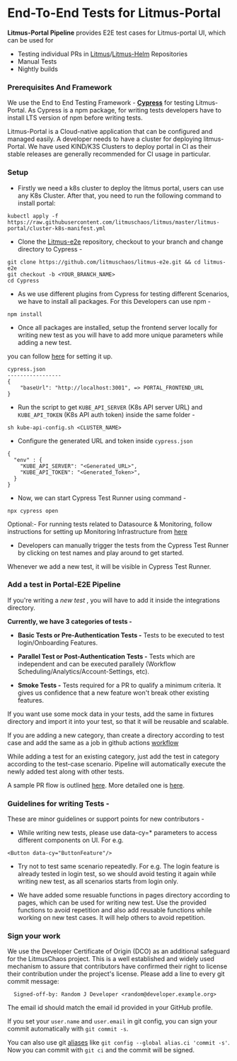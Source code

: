 # End-To-End Tests for Litmus-Portal

**Litmus-Portal Pipeline** provides E2E test cases for Litmus-portal UI, which can be used for

- Testing individual PRs in [Litmus](http://github.com/litmuschaos/litmus)/[Litmus-Helm](https://github.com/litmuschaos/litmus-helm) Repositories
- Manual Tests
- Nightly builds

### Prerequisites And Framework

We use the End to End Testing Framework - [**Cypress**](https://docs.cypress.io/guides/overview/why-cypress) for testing Litmus-Portal.
As Cypress is a npm package, for writing tests developers have to install LTS version of npm before writing tests.

Litmus-Portal is a Cloud-native application that can be configured and managed easily. A developer needs to have a cluster for deploying litmus-Portal. We have used KIND/K3S Clusters to deploy portal in CI as their stable releases are generally recommended for CI usage in particular.

### Setup

- Firstly we need a k8s cluster to deploy the litmus portal, users can use any K8s Cluster. After that, you need to run the following command to install portal:

```
kubectl apply -f https://raw.githubusercontent.com/litmuschaos/litmus/master/litmus-portal/cluster-k8s-manifest.yml
```

- Clone the [Litmus-e2e]("https://github.com/litmuschaos/litmus-e2e") repository, checkout to your branch and change directory to Cypress -

```
git clone https://github.com/litmuschaos/litmus-e2e.git && cd litmus-e2e
git checkout -b <YOUR_BRANCH_NAME>
cd Cypress
```

- As we use different plugins from Cypress for testing different Scenarios, we have to install all packages. For this Developers can use npm -

```
npm install
```

- Once all packages are installed, setup the frontend server locally for writing new test as you will have to add more unique parameters while adding a new test.

you can follow [here](https://github.com/litmuschaos/litmus/wiki/Litmus-Portal-Development-Guide#to-enable) for setting it up.

```
cypress.json
-----------------
{
    "baseUrl": "http://localhost:3001", => PORTAL_FRONTEND_URL
}
```

- Run the script to get `KUBE_API_SERVER` (K8s API server URL) and `KUBE_API_TOKEN` (K8s API auth token) inside the same folder -

```
sh kube-api-config.sh <CLUSTER_NAME>
```

- Configure the generated URL and token inside `cypress.json`

```
{
  "env" : {
    "KUBE_API_SERVER": "<Generated_URL>",
    "KUBE_API_TOKEN": "<Generated_Token>",
  }
}
```

- Now, we can start Cypress Test Runner using command -

```
npx cypress open
```

Optional:- For running tests related to Datasource & Monitoring, follow instructions for setting up Monitoring Infrastructure from [here](https://github.com/litmuschaos/litmus/tree/master/monitoring#setup-the-monitoring-infrastructure)

- Developers can manually trigger the tests from the Cypress Test Runner by clicking on test names and play around to get started.

Whenever we add a new test, it will be visible in Cypress Test Runner.

### Add a test in Portal-E2E Pipeline

If you're writing a _new test_ , you will have to add it inside the integrations directory.

**Currently, we have 3 categories of tests -**

- **Basic Tests or Pre-Authentication Tests -** Tests to be executed to test login/Onboarding Features.

- **Parallel Test or Post-Authentication Tests -** Tests which are independent and can be executed parallely (Workflow Scheduling/Analytics/Account-Settings, etc).
- **Smoke Tests -** Tests required for a PR to qualify a minimum criteria. It gives us confidence that a new feature won't break other existing features.

If you want use some mock data in your tests, add the same in fixtures directory and import it into your test, so that it will be reusable and scalable.

If you are adding a new category, than create a directory according to test case and add the same as a job in github actions [workflow](https://github.com/litmuschaos/litmus-e2e/actions/workflows/portal-pipeline.yml)

While adding a test for an existing category, just add the test in category according to the test-case scenario. Pipeline will automatically execute the newly added test along with other tests.

A sample PR flow is outlined [here](https://guides.github.com/introduction/flow/). More detailed one is [here](https://gist.github.com/Chaser324/ce0505fbed06b947d962).

### Guidelines for writing Tests -

These are minor guidelines or support points for new contributors -

- While writing new tests, please use data-cy=\* parameters to access different components on UI.
  For e.g.

```
<Button data-cy="ButtonFeature"/>
```

- Try not to test same scenario repeatedly. For e.g. The login feature is already tested in login test, so we should avoid testing it again while writing new test, as all scenarios starts from login only.

- We have added some resuable functions in pages directory according to pages, which can be used for writing new test. Use the provided functions to avoid repetition and also add reusable functions while working on new test cases. It will help others to avoid repetition.

### Sign your work

We use the Developer Certificate of Origin (DCO) as an additional safeguard for the LitmusChaos project. This is a well established and widely used mechanism to assure that contributors have confirmed their right to license their contribution under the project's license. Please add a line to every git commit message:

```
  Signed-off-by: Random J Developer <random@developer.example.org>
```

The email id should match the email id provided in your GitHub profile.

If you set your `user.name` and `user.email` in git config, you can sign your commit automatically with `git commit -s`.

You can also use git [aliases](https://git-scm.com/book/tr/v2/Git-Basics-Git-Aliases) like `git config --global alias.ci 'commit -s'`. Now you can commit with `git ci` and the commit will be signed.
